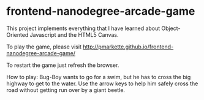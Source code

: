 frontend-nanodegree-arcade-game
===============================

This project implements everything that I have learned about Object-Oriented Javascript and the HTML5 Canvas. 

To play the game, please visit http://pmarkette.github.io/frontend-nanodegree-arcade-game/ 

To restart the game just refresh the browser.

How to play: Bug-Boy wants to go for a swim, but he has to cross the big highway to get to the water. Use the arrow keys to help him safely cross the road without getting run over by a giant beetle. 
